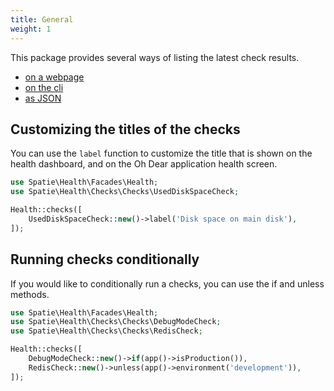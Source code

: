 ```yaml
---
title: General
weight: 1
---
```


This package provides several ways of listing the latest check results.

- [on a webpage](/docs/laravel-health/v1/viewing-results/on-a-webpage)
- [on the cli](/docs/laravel-health/v1/viewing-results/on-the-cli)
- [as JSON](/docs/laravel-health/v1/viewing-results/as-json)


## Customizing the titles of the checks

You can use the `label` function to customize the title that is shown on the health dashboard, and on the Oh Dear application health screen.

```php
use Spatie\Health\Facades\Health;
use Spatie\Health\Checks\Checks\UsedDiskSpaceCheck;

Health::checks([
    UsedDiskSpaceCheck::new()->label('Disk space on main disk'),
]);
```

## Running checks conditionally

If you would like to conditionally run a checks, you can use the if and unless methods.

```php
use Spatie\Health\Facades\Health;
use Spatie\Health\Checks\Checks\DebugModeCheck;
use Spatie\Health\Checks\Checks\RedisCheck;

Health::checks([
    DebugModeCheck::new()->if(app()->isProduction()),
    RedisCheck::new()->unless(app()->environment('development')),
]);
```
